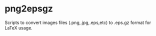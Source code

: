 png2epsgz
=========

Scripts to convert images files (.png,.jpg,.eps,etc) to .eps.gz format for LaTeX usage.